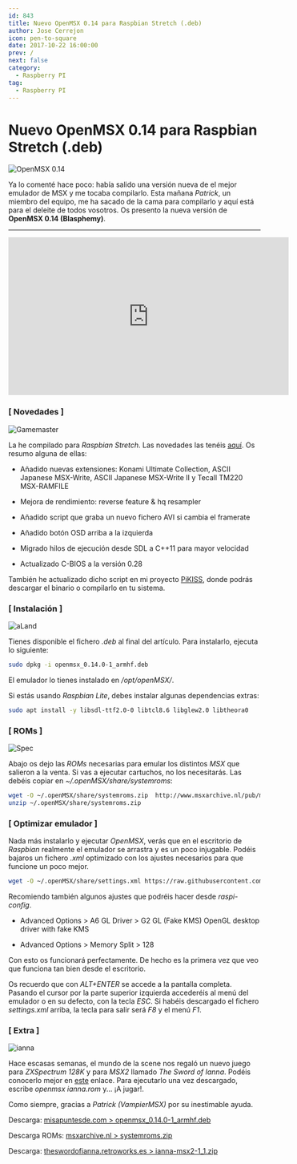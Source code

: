 ```yaml
---
id: 843
title: Nuevo OpenMSX 0.14 para Raspbian Stretch (.deb)
author: Jose Cerrejon
icon: pen-to-square
date: 2017-10-22 16:00:00
prev: /
next: false
category:
  - Raspberry PI
tag:
  - Raspberry PI
---
```


# Nuevo OpenMSX 0.14 para Raspbian Stretch (.deb)

![OpenMSX 0.14](/images/2017/10/openmsx_014.png "OpenMSX 0.14")

Ya lo comenté hace poco: había salido una versión nueva de el mejor emulador de MSX y me tocaba compilarlo. Esta mañana *Patrick*, un miembro del equipo, me ha sacado de la cama para compilarlo y aquí está para el deleite de todos vosotros. Os presento la nueva versión de **OpenMSX 0.14 (Blasphemy)**.

- - -
<iframe width="560" height="315" src="https://www.youtube.com/embed/z3vvoXpfbws" frameborder="0" allowfullscreen></iframe>

###  [ Novedades ]

![Gamemaster](/images/msx_GameMaster.jpg)

La he compilado para *Raspbian Stretch*. Las novedades las tenéis [aquí](https://raw.githubusercontent.com/openMSX/openMSX/RELEASE_0_14_0/doc/release-notes.txt). Os resumo alguna de ellas:

* Añadido nuevas extensiones: Konami Ultimate Collection, ASCII Japanese MSX-Write, ASCII Japanese MSX-Write II y Tecall TM220 MSX-RAMFILE

* Mejora de rendimiento: reverse feature & hq resampler

* Añadido  script que graba un nuevo fichero AVI si cambia el framerate

* Añadido botón OSD arriba a la izquierda

* Migrado hilos de ejecución desde SDL a C++11 para mayor velocidad

* Actualizado C-BIOS a la versión 0.28

También he actualizado dicho script en mi proyecto [PiKISS](https://github.com/jmcerrejon/PiKISS), donde podrás descargar el binario o compilarlo en tu sistema. 

###  [ Instalación ]

![aLand](/images/msx_AtleticLand.jpg)

Tienes disponible el fichero *.deb* al final del artículo. Para instalarlo, ejecuta lo siguiente:

```bash
sudo dpkg -i openmsx_0.14.0-1_armhf.deb
```

El emulador lo tienes instalado en */opt/openMSX/*. 

Si estás usando *Raspbian Lite*, debes instalar algunas dependencias extras:

```bash
sudo apt install -y libsdl-ttf2.0-0 libtcl8.6 libglew2.0 libtheora0
```

###  [ ROMs ]

![Spec](/images/2014/03/svi-728.jpg)

Abajo os dejo las *ROMs* necesarias para emular los distintos *MSX* que salieron a la venta. Si vas a ejecutar cartuchos, no los necesitarás. Las debéis copiar en *~/.openMSX/share/systemroms*:

```bash
wget -O ~/.openMSX/share/systemroms.zip  http://www.msxarchive.nl/pub/msx/emulator/openMSX/systemroms.zip
unzip ~/.openMSX/share/systemroms.zip
```

###  [ Optimizar emulador ]

Nada más instalarlo y ejecutar *OpenMSX*, verás que en el escritorio de *Raspbian* realmente el emulador se arrastra y es un poco injugable. Podéis bajaros un fichero *.xml* optimizado con los ajustes necesarios para que funcione un poco mejor.

```bash
wget -O ~/.openMSX/share/settings.xml https://raw.githubusercontent.com/jmcerrejon/PiKISS/master/res/settings.xml
```

Recomiendo también algunos ajustes que podréis hacer desde *raspi-config*.

* Advanced Options > A6 GL Driver >  G2 GL (Fake KMS) OpenGL desktop driver with fake KMS

* Advanced Options > Memory Split > 128

Con esto os funcionará perfectamente. De hecho es la primera vez que veo que funciona tan bien desde el escritorio.

Os recuerdo que con *ALT+ENTER* se accede a la pantalla completa. Pasando el cursor por la parte superior izquierda accederéis al menú del emulador o en su defecto, con la tecla *ESC*. Si habéis descargado el fichero *settings.xml* arriba, la tecla para salir será *F8* y el menú *F1*.

###  [ Extra ]

![ianna](/images/2017/10/ianna.png)

Hace escasas semanas, el mundo de la scene nos regaló un nuevo juego para *ZXSpectrum 128K* y para *MSX2* llamado *The Sword of Ianna*. Podéis conocerlo mejor en [este](http://theswordofianna.retroworks.es/) enlace. Para ejecutarlo una vez descargado, escribe *openmsx ianna.rom* y... ¡A jugar!.

Como siempre, gracias a *Patrick (VampierMSX)* por su inestimable ayuda.

Descarga: [misapuntesde.com > openmsx_0.14.0-1_armhf.deb](/res/openmsx_0.14.0-1_armhf.deb)

Descarga ROMs: [msxarchive.nl > systemroms.zip](http://www.msxarchive.nl/pub/msx/emulator/openMSX/systemroms.zip)

Descarga: [theswordofianna.retroworks.es > ianna-msx2-1_1.zip](http://www.retroworks.es/php/download.php?file=ianna-msx2-1_1.zip)
